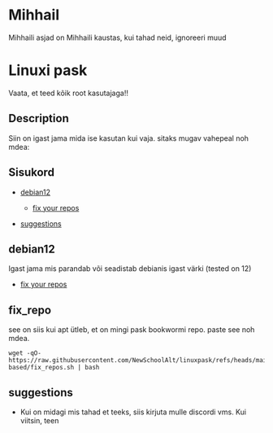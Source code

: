
# Mihhail

Mihhaili asjad on Mihhaili kaustas, kui tahad neid, ignoreeri muud

# Linuxi pask

Vaata, et teed kõik root kasutajaga!!

## Description

Siin on igast jama mida ise kasutan kui vaja. sitaks mugav vahepeal noh mdea:

## Sisukord


- [debian12](#debian12)
    - [fix your repos](#fix_repo)


- [suggestions](#suggestions)

## debian12

Igast jama mis parandab või seadistab debianis igast värki (tested on 12)
- [fix your repos](#fix_repo)

## fix_repo

see on siis kui apt ütleb, et on mingi pask bookwormi repo. paste see noh mdea.

    wget -qO- https://raw.githubusercontent.com/NewSchoolAlt/linuxpask/refs/heads/main/deb-based/fix_repos.sh | bash


## suggestions

- Kui on midagi mis tahad et teeks, siis kirjuta mulle discordi vms. Kui viitsin, teen
